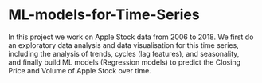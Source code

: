 # ML-models-for-Time-Series
In this project we work on Apple Stock data from 2006 to 2018. 
We first do an exploratory data analysis and data visualisation for this time series, including the analysis of trends, cycles (lag features), and seasonality,  
and finally build ML models (Regression models) to predict the Closing Price and Volume of Apple Stock over time. 

